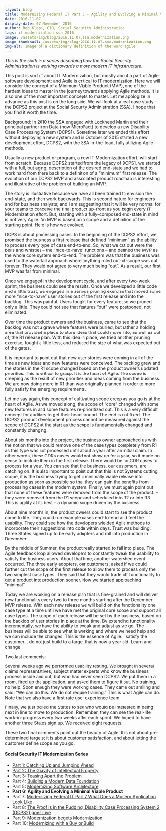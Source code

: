 ```yaml
---
layout: blog
title: Modernizing Federal IT Part 6 - Agility and Evolving a Minimal Viable Product
date: 2016-11-07
display-date: 07 November 2016
author: Rob Klopp, CIO, Social Security Administration
tags: it-modernization ssa 2016
image: /assets/img/blog/2016.11.07.ssa.modernization.png
image-thumbnail: /assets/img/blog/2016.11.07.ssa.modernization.png
img-alt: Image of a dictionary definition of the word agile
---
```

_This is the sixth in a series describing how the Social Security Administration is working towards a more modern IT infrastructure._

This post is sort of about IT Modernization, but mostly about a part of Agile software development; and Agile is critical to IT modernization. Here we will consider the concept of a Minimum Viable Product (MVP), one of the hardest ideas to master in the journey towards applying Agile methods. It is also one of the most important concepts to master. Let me apologize in advance as this post is on the long side. We will look at a real case study – the DCPS2 project at the Social Security Administration (SSA). I hope that you find it worth the time.

Background: In 2010 the SSA engaged with Lockheed Martin and their principal partner Iron Data (now MicroPact) to develop a new Disability Case Processing System (DCPS1). Sometime later we ended this effort without deploying a new system and in October of 2015 started a new development effort, DCPS2, with the SSA in-the-lead, fully utilizing Agile methods.

Usually a new product or program, a new IT Modernization effort, will start from scratch. Because DCPS2 started from the legacy of DCPS1, we started with a full, but aging, description of the desired end-state and we had to work hard from there back to a definition of a “minimum” first release. The evolution of our DCPS2 MVP and associated product roadmap is interesting and illustrative of the problem of building an MVP.

The story is illustrative because we have all been trained to envision the end-state, and then work backwards. This is second nature for engineers and for business analysts; and I am suggesting that it will be very normal for your teams to conceive the final product up-front as you begin every IT Modernization effort. But, starting with a fully-composed end-state in mind is not very Agile. An MVP is based on a scope and a definition of the starting point. Here is how we evolved.

DCPS is about processing cases. In the beginning of the DCPS2 effort, we promised the business a first release that defined “minimum” as the ability to process every type of case end-to-end. So, what we cut out were the bells and whistles –  the “nice-to-have” functions – and defined the MVP as the whole core system end-to-end. The problem was that the business was used to the waterfall approach where anything ruled out-of-scope was out forever. They would not agree to very much being “out”. As a result, our first MVP was far from minimal.

Once we engaged in the development cycle, and after every two-week sprint, the business could see the results. Once we developed a little code and a little trust, we engaged in a serious pruning exercise that moved some more “nice-to-have” user stories out of the first release and into the backlog. This was painful. Users fought for every feature, so we pruned only a little. They could not see that features “out” were postponed, not eliminated.

Over time the product owners and the business, came to see that the backlog was not a grave where features were buried, but rather a holding area that provided a place to store ideas that could move into, as well as out of, the R1 release plan. With this idea in place, we tried another pruning exercise, fought a little less, and reduced the size of what was expected out of the gates.

It is important to point out that new user stories were coming in all of the time as new ideas and new features were conceived. The backlog grew and the stories in the R1 scope changed based on the product owner’s updated priorities. This is critical to grasp. It is the heart of Agile. The scope is creeping as the result of new priorities and ideas coming from the business. We are now doing more in R1 than was originally planned in order to more fully satisfy the emerging requirements.

Let me say again, this concept of cultivating scope creep as you go is at the heart of Agile. As we moved along, the scope of “core” changed with some new features in and some features re-prioritized out. This is a very difficult concept for auditors to get their head around. The end is not fixed. The DCPS2 product development process cannot be measured against the scope of DCPS2 at the start as the scope is fundamentally changed and constantly changing.

About six months into the project, the business owner approached us with the notion that we could remove one of the case types completely from R1 as this type was not processed until about a year after an initial claim. In other words, these CDRs cases would not show up for a year, so it made no sense to include them in the first release. There would be no CDR cases to process for a year. You can see that the business, our customers, are catching on. It is also important to point out that this is not Systems cutting scope, it is the business trying to get a minimally viable release into production as soon as possible so that they can gain the benefits from processing cases in the modern system. Finally, we must again point out that none of these features were removed from the scope of the product. – they were removed from the R1 scope and scheduled into R2 or into R3. This is agility at its best – a dynamic scope driven by the business.

About nine months in, the product owners could start to see the product come to life. They could run example cases end-to-end and feel the usability. They could see how the developers wielded Agile methods to incorporate their suggestions into code within days. Trust was building. Three States signed up to be early adopters and roll into production in December.

By the middle of Summer, the product really started to fall into place. The Agile feedback loop allowed developers to constantly tweak the usability to satisfy the business users. About that time, another watershed event occurred. The three early adopters, our customers, asked if we could further cut the scope of the first release to allow them to process only the two simplest case types. They said that they would trade off functionality to get a product into production sooner. Now we started approaching “minimal”.

Today we are working on a release plan that is fine-grained and will deliver new functionality every two to three months starting after the December MVP release. With each new release we will build on the functionality one case type at a time until we have met the original core scope and support all case types. The scope of each release will be set by the business, based on the backlog of user stories in place at the time. By extending functionality incrementally, we have the ability to tweak and adjust as we go. The business will be able to see what is working and where we need help and we can include the changes. This is the essence of Agile… satisfy the customer… do not just build to a target that is now a year old. Learn and change.

Two last comments:

Several weeks ago we performed usability testing. We brought in several claims representatives, subject matter experts who know the business process inside and out, but who had never seen DCPS2. We put them in a room, fired up the application, and asked them to figure it out. No training, no help. Soon enough they were working cases. They came out smiling and said: “We can do this. We do not require training.” This is what Agile can do. Note that we also have a first rate user experience team.

Finally, we just polled the States to see who would be interested in being next in line to move to production. Remember, they can see the real-life work-in-progress every two weeks after each sprint. We hoped to have another three States sign up. We received eight requests.

These two final comments point out the beauty of Agile. It is not about pre-determined targets; it is about customer satisfaction, and about letting the customer define scope as you go.

#### Social Security IT Modernization Series
* [Part 1: Catching Up and Jumping Ahead]({{site.baseurl}}/2015/12/10/ssa-modernization-1.html)
* [Part 2: The Gravity of Intellectual Property]({{site.baseurl}}/2016/01/19/ssa-modernization-2.html)
* Part 3: [Teasing Apart the Problem]({{site.baseurl}}/2016/03/07/ssa-modernization-3.html)
* Part 4: [Building a Modern Data Foundation]({{site.baseurl}}/2016/03/21/ssa-modernization-4.html)
* Part 5: [Modernizing Software Architecture]({{site.baseurl}}/2016/05/23/ssa-modernization-5.html)
* **Part 6: Agility and Evolving a Minimal Viable Product**
* Part 7: [Modernizing Federal IT Part 7 What Does a Modern Application Look Like]({{site.baseurl}}/2016/11/22/ssa-modernization-7.html)
* Part 8: [The Proof is in the Pudding, Disability Case Processing System 2 (DCPS2) goes Live]({{site.baseurl}}/2017/01/09/ssa-modernization-8.html)
* Part 9: [Modernization begets Modernization]({{site.baseurl}}/2017/03/27/ssa-modernization-9.html)
* Part 10: [Modernizing with a Buy or Build]({{site.baseurl}}/2017/04/14/ssa-modernization-10.html)
